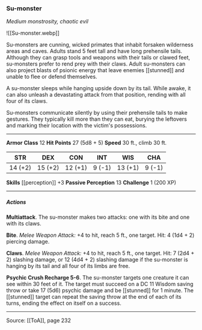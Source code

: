 ### Su-monster
_Medium monstrosity, chaotic evil_

![[Su-monster.webp]]

Su-monsters are cunning, wicked primates that inhabit forsaken wilderness areas and caves. Adults stand 5 feet tall and have long prehensile tails. Although they can grasp tools and weapons with their tails or clawed feet, su-monsters prefer to rend prey with their claws. Adult su-monsters can also project blasts of psionic energy that leave enemies [[stunned]] and unable to flee or defend themselves.

A su-monster sleeps while hanging upside down by its tail. While awake, it can also unleash a devastating attack from that position, rending with all four of its claws.

Su-monsters communicate silently by using their prehensile tails to make gestures. They typically kill more than they can eat, burying the leftovers and marking their location with the victim's possessions.






---

**Armor Class** 12
**Hit Points** 27 (5d8 + 5)
**Speed** 30 ft., climb 30 ft.

| STR     | DEX     | CON     | INT     | WIS     | CHA     |
|---------|---------|---------|---------|---------|---------|
| 14 (+2) | 15 (+2) | 12 (+1) | 9 (-1) | 13 (+1) | 9 (-1) |

**Skills** [[perception]] +3
**Passive Perception** 13
**Challenge** 1 (200 XP)

---

##### Actions
**Multiattack**. The su-monster makes two attacks: one with its bite and one with its claws.

**Bite**. _Melee Weapon Attack:_ +4 to hit, reach 5 ft., one target. Hit: 4 (1d4 + 2) piercing damage.

**Claws**. _Melee Weapon Attack:_ +4 to hit, reach 5 ft., one target. Hit: 7 (2d4 + 2) slashing damage, or 12 (4d4 + 2) slashing damage if the su-monster is hanging by its tail and all four of its limbs are free.

**Psychic Crush Recharge 5-6**. The su-monster targets one creature it can see within 30 feet of it. The target must succeed on a DC 11 Wisdom saving throw or take 17 (5d6) psychic damage and be [[stunned]] for 1 minute. The [[stunned]] target can repeat the saving throw at the end of each of its turns, ending the effect on itself on a success.


---

Source: [[ToA]], page 232